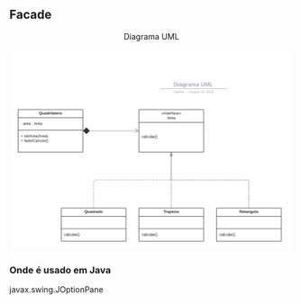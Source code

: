 <h2> Facade </h2>
<p align="center"> Diagrama UML </p>

![Diagrama UML](/engenhariaIII/strategy/diagramaUml.png)

<h3>Onde é usado em Java</h3>
<p>javax.swing.JOptionPane</p>
